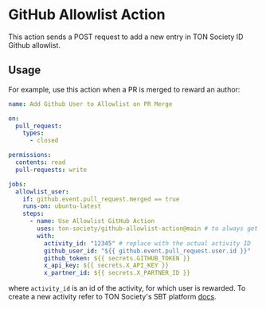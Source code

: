 # GitHub Allowlist Action

This action sends a POST request to add a new entry in TON Society ID Github allowlist.

## Usage

For example, use this action when a PR is merged to reward an author:

```yaml
name: Add Github User to Allowlist on PR Merge

on:
  pull_request:
    types:
      - closed

permissions:
  contents: read
  pull-requests: write

jobs:
  allowlist_user:
    if: github.event.pull_request.merged == true
    runs-on: ubuntu-latest
    steps:
      - name: Use Allowlist GitHub Action
        uses: ton-society/github-allowlist-action@main # to always get the latest version. 
        with:
          activity_id: "12345" # replace with the actual activity ID
          github_user_id: "${{ github.event.pull_request.user.id }}"
          github_token: ${{ secrets.GITHUB_TOKEN }}
          x_api_key: ${{ secrets.X_API_KEY }}
          x_partner_id: ${{ secrets.X_PARTNER_ID }}
```
where `activity_id` is an id of the activity, for which user is rewarded. To create a new activity refer to TON Society's SBT platform [docs](https://github.com/ton-society/sbt-platform?tab=readme-ov-file#steps-for-direct-integration).